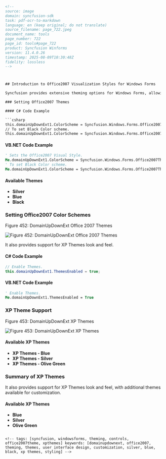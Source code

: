```html
<!-- 
source: image
domain: syncfusion-sdk
task: pdf-ocr-to-markdown
language: en (keep original; do not translate)
source_filename: page_722.jpeg
document_name: tools
page_number: 722
page_id: tools#page_722
product: Syncfusion Winforms
version: 11.4.0.26
timestamp: 2025-08-09T10:30:48Z
fidelity: lossless
-->



## Introduction to Office2007 Visualization Styles for Windows Forms

Syncfusion provides extensive theming options for Windows Forms, allowing developers to customize the appearance of controls to match Office 2007 themes or XP themes. This guide walks through setting different Office 2007 theme color schemes and enabling XP themes for the `DomainUpDownExt` control.

### Setting Office2007 Themes

#### C# Code Example

```csharp
this.domainUpDownExt1.ColorScheme = Syncfusion.Windows.Forms.Office2007Theme.Silver;
// To set Black Color scheme.
this.domainUpDownExt1.ColorScheme = Syncfusion.Windows.Forms.Office2007Theme.Black;
```

#### VB.NET Code Example

```vb
' Sets the Office2007 Visual Style.
Me.domainUpDownExt1.ColorScheme = Syncfusion.Windows.Forms.Office2007Theme.Silver
' To set Black Color scheme.
Me.domainUpDownExt1.ColorScheme = Syncfusion.Windows.Forms.Office2007Theme.Black
```

#### Available Themes

- **Silver**
- **Blue**
- **Black**

### Setting Office2007 Color Schemes

Figure 452: DomainUpDownExt Office 2007 Themes

![Figure 452: DomainUpDownExt Office 2007 Themes](https://i.imgur.com/image452.png)

It also provides support for XP Themes look and feel.

#### C# Code Example

```csharp
// Enable Themes.
this.domainUpDownExt1.ThemesEnabled = true;
```

#### VB.NET Code Example

```vb
' Enable Themes.
Me.domainUpDownExt1.ThemesEnabled = True
```

### XP Theme Support

Figure 453: DomainUpDownExt XP Themes

![Figure 453: DomainUpDownExt XP Themes](https://i.imgur.com/image453.png)

#### Available XP Themes

- **XP Themes - Blue**
- **XP Themes - Silver**
- **XP Themes - Olive Green**

### Summary of XP Themes

It also provides support for XP Themes look and feel, with additional themes available for customization.

#### Available XP Themes

- **Blue**
- **Silver**
- **Olive Green**
```

<!-- tags: [syncfusion, windowsforms, theming, controls, office2007theme, xpthemes] keywords: [domainupdownext, office2007, theming, themes, user interface design, customization, silver, blue, black, xp themes, styling] -->
```